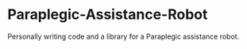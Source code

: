 # Paraplegic-Assistance-Robot

Personally writing code and a library for a Paraplegic assistance robot.